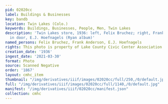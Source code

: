 ```yaml
---
pid: 02020cc
label: Buildings & Businesses
key: bandb
location: Twin Lakes (Colo.)
keywords: Buildings, Businesses, People, Men, Twin Lakes
description: 'Twin Lakes store, 1936: left, Felix Bruchez; right, Frank Anderson;
  in door, E.J. Hoefnagels (Ryan album)'
named_persons: Felix Bruchez, Frank Anderson, E.J. Hoefnagels
rights: This photo is property of Lake County Civic Center Association.
creation_date: '1936'
ingest_date: '2021-03-30'
format: Photo
source: Scanned Negative
order: '1867'
layout: cmhc_item
thumbnail: "/img/derivatives/iiif/images/02020cc/full/250,/0/default.jpg"
full: "/img/derivatives/iiif/images/02020cc/full/1140,/0/default.jpg"
manifest: "/img/derivatives/iiif/02020cc/manifest.json"
collection: cmhc
---
```

